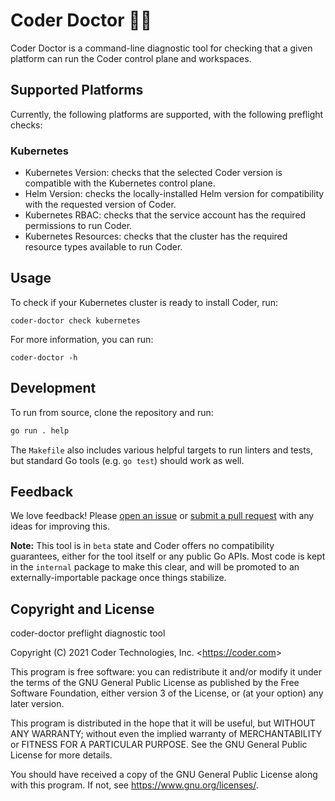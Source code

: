 # Coder Doctor 🧑‍⚕️

Coder Doctor is a command-line diagnostic tool for checking that a
given platform can run the Coder control plane and workspaces.

## Supported Platforms

Currently, the following platforms are supported, with the following
preflight checks:

### Kubernetes

- Kubernetes Version: checks that the selected Coder version is
  compatible with the Kubernetes control plane.
- Helm Version: checks the locally-installed Helm version for
  compatibility with the requested version of Coder.
- Kubernetes RBAC: checks that the service account has the required
  permissions to run Coder.
- Kubernetes Resources: checks that the cluster has the required
  resource types available to run Coder.

## Usage

To check if your Kubernetes cluster is ready to install Coder, run:

```console
coder-doctor check kubernetes
```

For more information, you can run:

```console
coder-doctor -h
```

## Development

To run from source, clone the repository and run:

```bash
go run . help
```

The `Makefile` also includes various helpful targets to run
linters and tests, but standard Go tools (e.g. `go test`)
should work as well.

## Feedback

We love feedback! Please [open an issue] or [submit a pull request]
with any ideas for improving this.

[open an issue]: https://github.com/cdr/coder-doctor/issues
[submit a pull request]: https://github.com/cdr/coder-doctor/pulls

**Note:** This tool is in `beta` state and Coder offers no compatibility
guarantees, either for the tool itself or any public Go APIs. Most code
is kept in the `internal` package to make this clear, and will be promoted
to an externally-importable package once things stabilize.

## Copyright and License

coder-doctor preflight diagnostic tool

Copyright (C) 2021 Coder Technologies, Inc. &lt;https://coder.com&gt;

This program is free software: you can redistribute it and/or modify
it under the terms of the GNU General Public License as published by
the Free Software Foundation, either version 3 of the License, or
(at your option) any later version.

This program is distributed in the hope that it will be useful,
but WITHOUT ANY WARRANTY; without even the implied warranty of
MERCHANTABILITY or FITNESS FOR A PARTICULAR PURPOSE.  See the
GNU General Public License for more details.

You should have received a copy of the GNU General Public License
along with this program.  If not, see <https://www.gnu.org/licenses/>.
